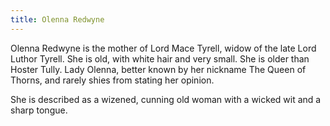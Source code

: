 ```yaml
---
title: Olenna Redwyne
---
```


Olenna Redwyne is the mother of Lord Mace Tyrell, widow of the late Lord Luthor Tyrell. She is old, with white hair and very small. She is older than Hoster Tully. Lady Olenna, better known by her nickname The Queen of Thorns, and rarely shies from stating her opinion.

She is described as a wizened, cunning old woman with a wicked wit and a sharp tongue. 


